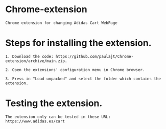 # Chrome-extension

    Chrome extension for changing Adidas Cart WebPage

# Steps for installing the extension.

    1. Download the code: https://github.com/paulajt/Chrome-extension/archive/main.zip.

    2. Open the extensions' configuration menu in Chrome browser.

    3. Press in "Load unpacked" and select the folder which contains the extension.

# Testing the extension.

    The extension only can be tested in these URL: https://www.adidas.es/cart